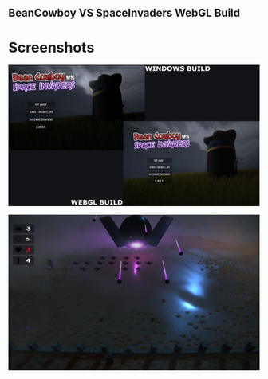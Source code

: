 ## BeanCowboy VS SpaceInvaders WebGL Build

# Screenshots
![screenshot1](screens/s1.jpg)

![screenshot2](screens/s2.JPG)
